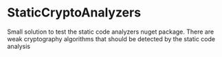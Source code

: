 # StaticCryptoAnalyzers
Small solution to test the static code analyzers nuget package. There are weak cryptography algorithms that should be detected by the static code analysis
